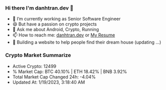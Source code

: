 ### Hi there I'm danhtran.dev 👋

- 🔭 I’m currently working as Senior Software Engineer
- 😄 But have a passion on crypto projects
- 💬 Ask me about Android, Crypto, Running 
- 📫 How to reach me: <a href="https://danhtran.dev" target="_blank">danhtran.dev</a> or <a href="Dan-Resume.pdf" target="_blank">My Resume</a>
- 🌱 Building a website to help people find their dream house (updating ...)

### Crypto Market Summarize
- Active Crypto: 12499
- % Market Cap: BTC 40.10% | ETH 18.42% | BNB 3.92%
- Total Market Cap Changed 24h: -4.04%
- Updated At: 1/19/2023, 3:18:40 AM

